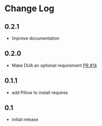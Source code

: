 # Change Log

## 0.2.1

* Improve documentation

## 0.2.0

* Make DUA an optional requirement [PR #14](https://github.com/pinax/pinax-images/pull/14)

## 0.1.1

* add Pillow to install requires


## 0.1

* initial release
